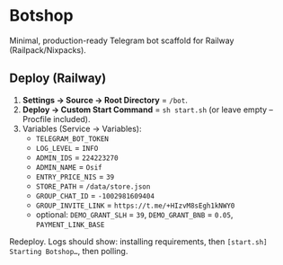 # Botshop

Minimal, production-ready Telegram bot scaffold for Railway (Railpack/Nixpacks).

## Deploy (Railway)

1) **Settings → Source → Root Directory** = `/bot`.
2) **Deploy → Custom Start Command** = `sh start.sh` (or leave empty – Procfile included).
3) Variables (Service → Variables):
   - `TELEGRAM_BOT_TOKEN`
   - `LOG_LEVEL` = `INFO`
   - `ADMIN_IDS` = `224223270`
   - `ADMIN_NAME` = `Osif`
   - `ENTRY_PRICE_NIS` = `39`
   - `STORE_PATH` = `/data/store.json`
   - `GROUP_CHAT_ID` = `-1002981609404`
   - `GROUP_INVITE_LINK` = `https://t.me/+HIzvM8sEgh1kNWY0`
   - optional: `DEMO_GRANT_SLH` = `39`, `DEMO_GRANT_BNB` = `0.05`, `PAYMENT_LINK_BASE`

Redeploy. Logs should show: installing requirements, then `[start.sh] Starting Botshop…`, then polling.
